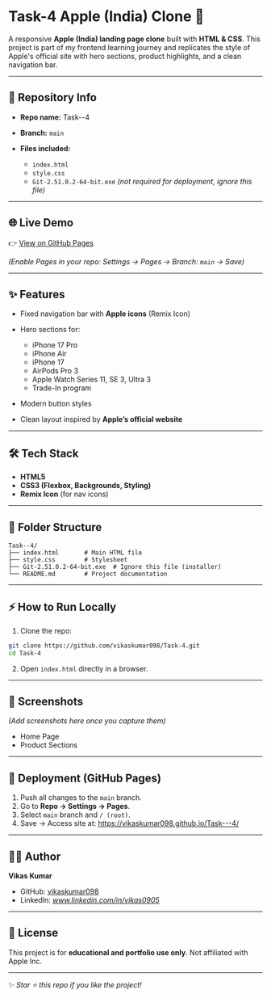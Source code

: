 # Task-4  Apple (India) Clone 🚀

A responsive **Apple (India) landing page clone** built with **HTML & CSS**. This project is part of my frontend learning journey and replicates the style of Apple's official site with hero sections, product highlights, and a clean navigation bar.

---

## 📌 Repository Info

* **Repo name:** Task--4
* **Branch:** `main`
* **Files included:**

  * `index.html`
  * `style.css`
  * `Git-2.51.0.2-64-bit.exe` *(not required for deployment, ignore this file)*

---

## 🌐 Live Demo

👉 [View on GitHub Pages](https://vikaskumar098.github.io/Task---4/)

*(Enable Pages in your repo: Settings → Pages → Branch: `main` → Save)*

---

## ✨ Features

* Fixed navigation bar with **Apple icons** (Remix Icon)
* Hero sections for:

  * iPhone 17 Pro
  * iPhone Air
  * iPhone 17
  * AirPods Pro 3
  * Apple Watch Series 11, SE 3, Ultra 3
  * Trade-In program
* Modern button styles
* Clean layout inspired by **Apple’s official website**

---

## 🛠 Tech Stack

* **HTML5**
* **CSS3 (Flexbox, Backgrounds, Styling)**
* **Remix Icon** (for nav icons)

---

## 📂 Folder Structure

```
Task--4/
├── index.html       # Main HTML file
├── style.css        # Stylesheet
├── Git-2.51.0.2-64-bit.exe  # Ignore this file (installer)
└── README.md        # Project documentation
```

---

## ⚡ How to Run Locally

1. Clone the repo:

```bash
git clone https://github.com/vikaskumar098/Task-4.git
cd Task-4
```

2. Open `index.html` directly in a browser.

---

## 📸 Screenshots

*(Add screenshots here once you capture them)*

* Home Page
* Product Sections

---

## 🚀 Deployment (GitHub Pages)

1. Push all changes to the `main` branch.
2. Go to **Repo → Settings → Pages**.
3. Select `main` branch and `/ (root)`.
4. Save → Access site at:
   https://vikaskumar098.github.io/Task---4/

---

## 👨‍💻 Author

**Vikas Kumar**

* GitHub: [vikaskumar098](https://github.com/vikaskumar098)
* LinkedIn: *www.linkedin.com/in/vikas0905*

---

## 📜 License

This project is for **educational and portfolio use only**. Not affiliated with Apple Inc.

---

✨ *Star ⭐ this repo if you like the project!*
